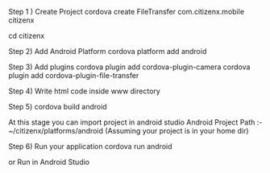 Step 1 ) Create Project
cordova create FileTransfer com.citizenx.mobile citizenx

cd citizenx

Step 2) Add Android Platform
cordova platform add android

Step 3) Add plugins
cordova plugin add cordova-plugin-camera
cordova plugin add cordova-plugin-file-transfer

Step 4) Write html code inside www directory

Step 5) cordova build android

At this stage you can import project in android studio
Android Project Path :- ~/citizenx/platforms/android
(Assuming your project is in your home dir)

Step 6) Run your application
cordova run android

or Run in Android Studio

